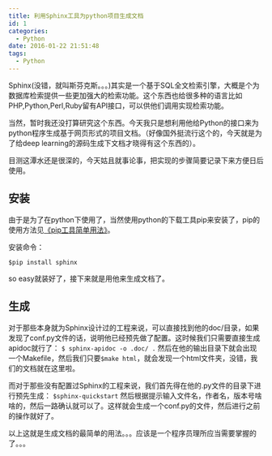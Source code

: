 ```yaml
---
title: 利用Sphinx工具为python项目生成文档
id: 1
categories:
  - Python
date: 2016-01-22 21:51:48
tags:
  - Python
---
```


Sphinx(没错，就叫斯芬克斯。。。)其实是一个基于SQL全文检索引擎，大概是个为数据库检索提供一些更加强大的检索功能。这个东西也给很多种的语言比如PHP,Python,Perl,Ruby留有API接口，可以供他们调用实现检索功能。

当然，暂时我还没打算研究这个东西。今天我只是想利用他给Python的接口来为python程序生成基于网页形式的项目文档。（好像国外挺流行这个的，今天就是为了给deep learning的源码生成下文档才晓得有这个东西的）。

目测这潭水还是很深的，今天姑且就事论事，把实现的步骤简要记录下来方便日后使用。

## 安装

由于是为了在python下使用了，当然使用python的下载工具pip来安装了，pip的使用方法见[《pip工具简单用法》](/2015/11/23/1/)。

安装命令：
```
$pip install sphinx
```
so easy就装好了，接下来就是用他来生成文档了。

## 生成

对于那些本身就为Sphinx设计过的工程来说，可以直接找到他的doc/目录，如果发现了conf.py文件的话，说明他已经预先做了配置。这时候我们只需要直接生成apidoc就行了：
`$ sphinx-apidoc -o .doc/ .`
然后在他的输出目录下就会出现一个Makefile，然后我们只要`$make html`，就会发现一个html文件夹，没错，我们的文档就在这里啦。

而对于那些没有配置过Sphinx的工程来说，我们首先得在他的.py文件的目录下进行预先生成：
`$sphinx-quickstart`
然后根据提示输入文件名，作者名，版本号啥啥的，然后一路确认就可以了。这样就会生成一个conf.py的文件，然后进行之前的操作就好了。

以上这就是生成文档的最简单的用法。。。应该是一个程序员理所应当需要掌握的了。。。
